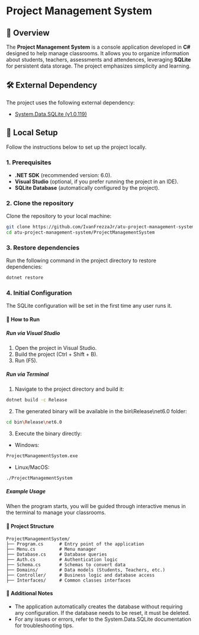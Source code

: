 ﻿
# Project Management System

## 📖 Overview

The **Project Management System** is a console application developed in **C#** designed to help manage classrooms. It allows you to organize information about students, teachers, assessments and attendences, leveraging **SQLite** for persistent data storage. The project emphasizes simplicity and learning.

## 🛠️ External Dependency
The project uses the following external dependency:

- [System.Data.SQLite (v1.0.119)](https://www.nuget.org/packages/System.Data.SQLite/)

## 🚀 Local Setup
Follow the instructions below to set up the project locally.

### 1. Prerequisites
- **.NET SDK** (recommended version: 6.0).
- **Visual Studio** (optional, if you prefer running the project in an IDE).
- **SQLite Database** (automatically configured by the project).

### 2. Clone the repository
Clone the repository to your local machine:
```bash
git clone https://github.com/IvanFrezzaJr/atu-project-management-system.git
cd atu-project-management-system/ProjectManagementSystem
```

### 3. Restore dependencies

Run the following command in the project directory to restore dependencies:
```bash
dotnet restore
```

### 4. Initial Configuration
The SQLite configuration will be set in the first time any user runs it.

#### 🏃 How to Run
##### Run via Visual Studio
1. Open the project in Visual Studio.
2. Build the project (Ctrl + Shift + B).
3. Run (F5).

##### Run via Terminal

1. Navigate to the project directory and build it:
```bash
dotnet build -c Release
```

2. The generated binary will be available in the bin\Release\net6.0 folder:
```bash
cd bin\Release\net6.0
```

3. Execute the binary directly:
- Windows:
```bash
ProjectManagementSystem.exe
```
   
- Linux/MacOS:
```bash
./ProjectManagementSystem
```

##### Example Usage
When the program starts, you will be guided through interactive menus in the terminal to manage your classrooms. 

#### 📂 Project Structure

```
ProjectManagementSystem/
├── Program.cs		# Entry point of the application
├── Menu.cs			# Menu manager
├── Database.cs		# Database queries
├── Auth.cs			# Authentication logic
├── Schema.cs		# Schemas to convert data
├── Domains/		# Data models (Students, Teachers, etc.)
├── Controller/		# Business logic and database access
├── Interfaces/	  	# Common classes interfaces

```

#### 📑 Additional Notes
- The application automatically creates the database without requiring any configuration. If the database needs to be reset, it must be deleted.
- For any issues or errors, refer to the System.Data.SQLite documentation for troubleshooting tips.
